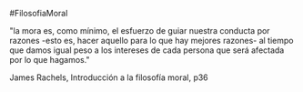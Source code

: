 #FilosofiaMoral

"la mora es, como mínimo, el esfuerzo de guiar nuestra conducta por razones -esto es, hacer aquello para lo que hay mejores razones- al tiempo que damos igual peso a los intereses de cada persona que será afectada por lo que hagamos."

James Rachels, Introducción a la filosofía moral, p36